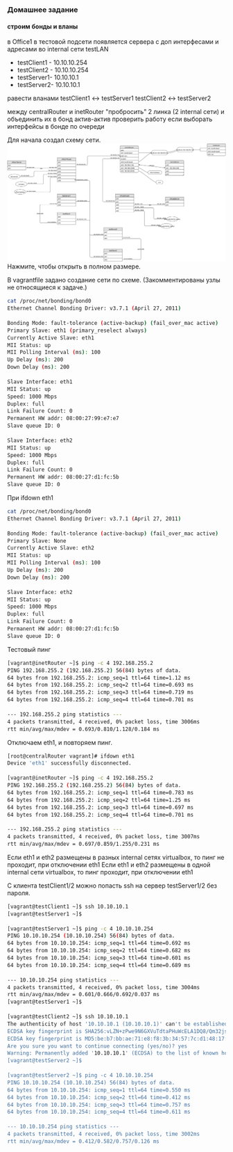 ### Домашнее задание
#### строим бонды и вланы

в Office1 в тестовой подсети появляется сервера с доп интерфесами и адресами
во internal сети testLAN
- testClient1 - 10.10.10.254
- testClient2 - 10.10.10.254
- testServer1- 10.10.10.1
- testServer2- 10.10.10.1

равести вланами
testClient1 <-> testServer1
testClient2 <-> testServer2

между centralRouter и inetRouter
"пробросить" 2 линка (2 internal сети) и объединить их в бонд актив-актив
проверить работу если выборать интерфейсы в бонде по очереди

Для начала создал схему сети. 
![schema](https://raw.githubusercontent.com/YogSottot/otus_linux_1804/master/2/10/Networkchart_bond.svg?sanitize=true)
Нажмите, чтобы открыть в полном размере.

В vagrantfile задано создание сети по схеме. (Закомментированы узлы не относящиеся к задаче.)



```bash
cat /proc/net/bonding/bond0 
Ethernet Channel Bonding Driver: v3.7.1 (April 27, 2011)

Bonding Mode: fault-tolerance (active-backup) (fail_over_mac active)
Primary Slave: eth1 (primary_reselect always)
Currently Active Slave: eth1
MII Status: up
MII Polling Interval (ms): 100
Up Delay (ms): 200
Down Delay (ms): 200

Slave Interface: eth1
MII Status: up
Speed: 1000 Mbps
Duplex: full
Link Failure Count: 0
Permanent HW addr: 08:00:27:99:e7:e7
Slave queue ID: 0

Slave Interface: eth2
MII Status: up
Speed: 1000 Mbps
Duplex: full
Link Failure Count: 0
Permanent HW addr: 08:00:27:d1:fc:5b
Slave queue ID: 0
```

При ifdown eth1
```bash
cat /proc/net/bonding/bond0 
Ethernet Channel Bonding Driver: v3.7.1 (April 27, 2011)

Bonding Mode: fault-tolerance (active-backup) (fail_over_mac active)
Primary Slave: None
Currently Active Slave: eth2
MII Status: up
MII Polling Interval (ms): 100
Up Delay (ms): 200
Down Delay (ms): 200

Slave Interface: eth2
MII Status: up
Speed: 1000 Mbps
Duplex: full
Link Failure Count: 0
Permanent HW addr: 08:00:27:d1:fc:5b
Slave queue ID: 0
```

Тестовый пинг
```bash
[vagrant@inetRouter ~]$ ping -c 4 192.168.255.2
PING 192.168.255.2 (192.168.255.2) 56(84) bytes of data.
64 bytes from 192.168.255.2: icmp_seq=1 ttl=64 time=1.12 ms
64 bytes from 192.168.255.2: icmp_seq=2 ttl=64 time=0.693 ms
64 bytes from 192.168.255.2: icmp_seq=3 ttl=64 time=0.719 ms
64 bytes from 192.168.255.2: icmp_seq=4 ttl=64 time=0.701 ms

--- 192.168.255.2 ping statistics ---
4 packets transmitted, 4 received, 0% packet loss, time 3006ms
rtt min/avg/max/mdev = 0.693/0.810/1.128/0.184 ms
```

Отключаем eth1, и повторяем пинг.
```bash
[root@centralRouter vagrant]# ifdown eth1
Device 'eth1' successfully disconnected.

[vagrant@inetRouter ~]$ ping -c 4 192.168.255.2
PING 192.168.255.2 (192.168.255.2) 56(84) bytes of data.
64 bytes from 192.168.255.2: icmp_seq=1 ttl=64 time=0.783 ms
64 bytes from 192.168.255.2: icmp_seq=2 ttl=64 time=1.25 ms
64 bytes from 192.168.255.2: icmp_seq=3 ttl=64 time=0.697 ms
64 bytes from 192.168.255.2: icmp_seq=4 ttl=64 time=0.701 ms

--- 192.168.255.2 ping statistics ---
4 packets transmitted, 4 received, 0% packet loss, time 3007ms
rtt min/avg/max/mdev = 0.697/0.859/1.255/0.231 ms
```

Если eth1 и eth2 размещены в разных internal сетях virtualbox, то пинг не проходит, при отключении eth1
Если eth1 и eth2 размещены в одной internal сети virtualbox, то пинг проходит, при отключении eth1

C клиента testClient1/2 можно попасть ssh на сервер testServer1/2 без пароля.
```bash
[vagrant@testClient1 ~]$ ssh 10.10.10.1
[vagrant@testServer1 ~]$ 

[vagrant@testServer1 ~]$ ping -c 4 10.10.10.254
PING 10.10.10.254 (10.10.10.254) 56(84) bytes of data.
64 bytes from 10.10.10.254: icmp_seq=1 ttl=64 time=0.692 ms
64 bytes from 10.10.10.254: icmp_seq=2 ttl=64 time=0.682 ms
64 bytes from 10.10.10.254: icmp_seq=3 ttl=64 time=0.601 ms
64 bytes from 10.10.10.254: icmp_seq=4 ttl=64 time=0.689 ms

--- 10.10.10.254 ping statistics ---
4 packets transmitted, 4 received, 0% packet loss, time 3004ms
rtt min/avg/max/mdev = 0.601/0.666/0.692/0.037 ms
[vagrant@testServer1 ~]$ 

[vagrant@testClient2 ~]$ ssh 10.10.10.1
The authenticity of host '10.10.10.1 (10.10.10.1)' can't be established.
ECDSA key fingerprint is SHA256:vLZN+zPwe9N6GXVuTdtaPHuWcELA1DQ8/Qm32jsAwwA.
ECDSA key fingerprint is MD5:be:b7:bb:ae:71:e8:f8:3b:34:57:7c:d1:48:17:9c:c6.
Are you sure you want to continue connecting (yes/no)? yes
Warning: Permanently added '10.10.10.1' (ECDSA) to the list of known hosts.
[vagrant@testServer2 ~]$

[vagrant@testServer2 ~]$ ping -c 4 10.10.10.254
PING 10.10.10.254 (10.10.10.254) 56(84) bytes of data.
64 bytes from 10.10.10.254: icmp_seq=1 ttl=64 time=0.550 ms
64 bytes from 10.10.10.254: icmp_seq=2 ttl=64 time=0.412 ms
64 bytes from 10.10.10.254: icmp_seq=3 ttl=64 time=0.757 ms
64 bytes from 10.10.10.254: icmp_seq=4 ttl=64 time=0.611 ms

--- 10.10.10.254 ping statistics ---
4 packets transmitted, 4 received, 0% packet loss, time 3002ms
rtt min/avg/max/mdev = 0.412/0.582/0.757/0.126 ms
```
